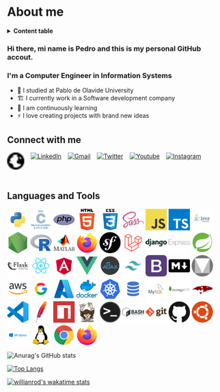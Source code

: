 # About me

<!-- TABLE OF CONTENTS -->
<details >
  <summary><strong>Content table</strong></summary>
  <ul>
    <li><a href="#connect-with-me">Connect with me</a></li>
    <li><a href="#languages-and-tools">Languages and Tools</a></li>
    <!-- <li><a href="#website">Website</a></li> -->
  </ul>
</details>

### Hi there, mi name is Pedro and this is my personal GitHub accout.

### I'm a Computer Engineer in Information Systems

- 🔭 I studied at Pablo de Olavide University
- :building_construction: I currently work in a Software development company
- 🌱 I am continuously learning
- ⚡ I love creating projects with brand new ideas

## Connect with me
<div style="display: flex;flex-wrap: wrap;gap: 15px;">
<a href="http://eagleeye.westeurope.cloudapp.azure.com"><img class="web" alt="eagleeye" width="40px" src="https://raw.githubusercontent.com/iconic/open-iconic/master/svg/globe.svg" /></a>
<a href="https://www.linkedin.com/in/pedro-r%C3%ADsquez-calvillo-97a080171/"><img class="contact" alt="LinkedIn" width="40px" src="https://cdn.jsdelivr.net/npm/simple-icons@v3/icons/linkedin.svg" /></a>
<a href="mailto:pedrorc983@gmail.com"><img class="contact" alt="Gmail" width="40px" src="https://cdn.jsdelivr.net/npm/simple-icons@v3/icons/gmail.svg" /></a>
<a href=""><img class="contact" alt="Twitter" width="40px" src="https://cdn.jsdelivr.net/npm/simple-icons@v3/icons/twitter.svg"/></a>
<a href=""><img class="contact" alt="Youtube" width="40px" src="https://cdn.jsdelivr.net/npm/simple-icons@v3/icons/youtube.svg"/></a>
<a href=""><img class="contact" alt="Instagram" width="40px" src="https://cdn.jsdelivr.net/npm/simple-icons@v3/icons/instagram.svg"/></a>
</div>
<br />

## Languages and Tools

<!-- Languajes -->
<div style="display: flex;flex-wrap: wrap;gap: 4px;">
    <img class="tech" alt="Python" width="50px" src="https://raw.githubusercontent.com/github/explore/80688e429a7d4ef2fca1e82350fe8e3517d3494d/topics/python/python.png" />
    <img class="tech" alt="C" width="50px" src="https://raw.githubusercontent.com/github/explore/80688e429a7d4ef2fca1e82350fe8e3517d3494d/topics/c/c.png" />
    <img class="tech" alt="Php" width="50px" src="https://raw.githubusercontent.com/github/explore/80688e429a7d4ef2fca1e82350fe8e3517d3494d/topics/php/php.png" />
    <img class="tech" alt="HTML5" width="50px" src="https://raw.githubusercontent.com/github/explore/80688e429a7d4ef2fca1e82350fe8e3517d3494d/topics/html/html.png" />
    <img class="tech" alt="CSS3" width="50px" src="https://raw.githubusercontent.com/github/explore/80688e429a7d4ef2fca1e82350fe8e3517d3494d/topics/css/css.png" />
    <img class="tech" alt="Sass" width="50px" src="https://raw.githubusercontent.com/github/explore/80688e429a7d4ef2fca1e82350fe8e3517d3494d/topics/sass/sass.png" />
    <img class="tech" alt="JavaScript" width="50px" src="https://raw.githubusercontent.com/github/explore/80688e429a7d4ef2fca1e82350fe8e3517d3494d/topics/javascript/javascript.png" />
    <img class="tech" alt="TypeScript" width="50px" src="https://raw.githubusercontent.com/github/explore/80688e429a7d4ef2fca1e82350fe8e3517d3494d/topics/typescript/typescript.png" />
    <img class="tech" alt="Java" width="50px" src="https://raw.githubusercontent.com/github/explore/80688e429a7d4ef2fca1e82350fe8e3517d3494d/topics/java/java.png" />
    <img class="tech" alt="Node.js" width="50px" src="https://raw.githubusercontent.com/github/explore/80688e429a7d4ef2fca1e82350fe8e3517d3494d/topics/nodejs/nodejs.png" />
    <img class="tech" alt="R" width="50px" src="https://raw.githubusercontent.com/github/explore/80688e429a7d4ef2fca1e82350fe8e3517d3494d/topics/r/r.png" />
    <img class="tech" alt="Matlab" width="50px" src="https://raw.githubusercontent.com/github/explore/80688e429a7d4ef2fca1e82350fe8e3517d3494d/topics/matlab/matlab.png" />
    <img class="tech" alt="Firefox" width="50px" src="https://raw.githubusercontent.com/github/explore/728542e0d33f83720614f61923a9cb424264db23/topics/firefox/firefox.png" />
    <!-- Back-end Framework -->
    <img class="tech" alt="Symfony" width="50px" src="https://raw.githubusercontent.com/github/explore/80688e429a7d4ef2fca1e82350fe8e3517d3494d/topics/symfony/symfony.png" />
    <img class="tech" alt="Laravel" width="50px" src="https://raw.githubusercontent.com/github/explore/80688e429a7d4ef2fca1e82350fe8e3517d3494d/topics/laravel/laravel.png" />
    <img class="tech" alt="Django" width="50px" src="https://raw.githubusercontent.com/github/explore/80688e429a7d4ef2fca1e82350fe8e3517d3494d/topics/django/django.png" />
    <img class="tech" alt="Express" width="50px" src="https://raw.githubusercontent.com/github/explore/80688e429a7d4ef2fca1e82350fe8e3517d3494d/topics/express/express.png" />
    <img class="tech" alt="Spring-Boot" width="50px" src="https://raw.githubusercontent.com/github/explore/80688e429a7d4ef2fca1e82350fe8e3517d3494d/topics/spring-boot/spring-boot.png" />
    <!-- Front-end Framework -->
    <img class="tech" alt="Flask" width="50px" src="https://raw.githubusercontent.com/github/explore/80688e429a7d4ef2fca1e82350fe8e3517d3494d/topics/flask/flask.png" />
    <img class="tech" alt="React" width="50px" src="https://raw.githubusercontent.com/github/explore/80688e429a7d4ef2fca1e82350fe8e3517d3494d/topics/react/react.png" />
    <img class="tech" alt="Angular" width="50px" src="https://raw.githubusercontent.com/github/explore/80688e429a7d4ef2fca1e82350fe8e3517d3494d/topics/angular/angular.png" />
    <img class="tech" alt="Vue" width="50px" src="https://raw.githubusercontent.com/github/explore/80688e429a7d4ef2fca1e82350fe8e3517d3494d/topics/vue/vue.png" />
    <img class="tech" alt="Ajax" width="50px" src="https://raw.githubusercontent.com/github/explore/8be26d91eb231fec0b8856359979ac09f27173fd/topics/ajax/ajax.png" />
    <!-- CSS and CSS Framework -->
    <img class="tech" alt="Tailwind" width="50px" src="https://raw.githubusercontent.com/github/explore/80688e429a7d4ef2fca1e82350fe8e3517d3494d/topics/tailwind/tailwind.png" />
    <img class="tech" alt="Bootstrap" width="50px" src="https://raw.githubusercontent.com/github/explore/80688e429a7d4ef2fca1e82350fe8e3517d3494d/topics/bootstrap/bootstrap.png" />
    <img class="tech" alt="Markdown" width="50px" src="https://raw.githubusercontent.com/github/explore/80688e429a7d4ef2fca1e82350fe8e3517d3494d/topics/markdown/markdown.png" />
    <img class="tech" alt="Material-Design" width="50px" src="https://raw.githubusercontent.com/github/explore/78df643247d429f6cc873026c0622819ad797942/topics/material-design/material-design.png" />
    <!-- Services -->
    <img class="tech" alt="Aws" width="50px" src="https://raw.githubusercontent.com/github/explore/80688e429a7d4ef2fca1e82350fe8e3517d3494d/topics/aws/aws.png" />
    <img class="tech" alt="Google" width="50px" src="https://raw.githubusercontent.com/github/explore/80688e429a7d4ef2fca1e82350fe8e3517d3494d/topics/google/google.png" />
    <img class="tech" alt="Azure" width="50px" src="https://raw.githubusercontent.com/github/explore/80688e429a7d4ef2fca1e82350fe8e3517d3494d/topics/azure/azure.png" />
    <!-- Infrastructure -->
    <img class="tech" alt="Docker" width="50px" src="https://raw.githubusercontent.com/github/explore/80688e429a7d4ef2fca1e82350fe8e3517d3494d/topics/docker/docker.png" />
    <img class="tech" alt="Kubernetes" width="50px" src="https://raw.githubusercontent.com/github/explore/80688e429a7d4ef2fca1e82350fe8e3517d3494d/topics/kubernetes/kubernetes.png" />
    <!-- BBDD -->
    <img class="tech" alt="SQL" width="50px" src="https://raw.githubusercontent.com/github/explore/80688e429a7d4ef2fca1e82350fe8e3517d3494d/topics/sql/sql.png" />
    <img class="tech" alt="MySQL" width="50px" src="https://raw.githubusercontent.com/github/explore/80688e429a7d4ef2fca1e82350fe8e3517d3494d/topics/mysql/mysql.png" />
    <img class="tech" alt="MongoDB" width="50px" src="https://raw.githubusercontent.com/github/explore/80688e429a7d4ef2fca1e82350fe8e3517d3494d/topics/mongodb/mongodb.png" />
    <img class="tech" alt="Mongoose" width="50px" src="https://raw.githubusercontent.com/github/explore/80688e429a7d4ef2fca1e82350fe8e3517d3494d/topics/mongoose/mongoose.png" />
    <!-- IDE - DEPENDENCY MANAGER TERMINAL -->
    <img class="tech" alt="Visual Studio Code" width="50px" src="https://raw.githubusercontent.com/github/explore/80688e429a7d4ef2fca1e82350fe8e3517d3494d/topics/visual-studio-code/visual-studio-code.png" />
    <img class="tech" alt="Maven" width="50px" src="https://raw.githubusercontent.com/github/explore/80688e429a7d4ef2fca1e82350fe8e3517d3494d/topics/maven/maven.png" />
    <img class="tech" alt="Npm" width="50px" src="https://raw.githubusercontent.com/github/explore/80688e429a7d4ef2fca1e82350fe8e3517d3494d/topics/npm/npm.png" />
    <img class="tech" alt="Composer" width="50px" src="https://raw.githubusercontent.com/github/explore/80688e429a7d4ef2fca1e82350fe8e3517d3494d/topics/composer/composer.png" />
    <img class="tech" alt="Terminal" width="50px" src="https://raw.githubusercontent.com/github/explore/80688e429a7d4ef2fca1e82350fe8e3517d3494d/topics/terminal/terminal.png" />
    <img class="tech" alt="Bash" width="50px" src="https://raw.githubusercontent.com/github/explore/80688e429a7d4ef2fca1e82350fe8e3517d3494d/topics/bash/bash.png" />
    <img class="tech" alt="Git" width="50px" src="https://raw.githubusercontent.com/github/explore/80688e429a7d4ef2fca1e82350fe8e3517d3494d/topics/git/git.png" />
    <img class="tech" alt="GitHub" width="50px" src="https://raw.githubusercontent.com/github/explore/78df643247d429f6cc873026c0622819ad797942/topics/github/github.png" />
    <img class="tech" alt="Ubuntu" width="50px" src="https://raw.githubusercontent.com/github/explore/78df643247d429f6cc873026c0622819ad797942/topics/ubuntu/ubuntu.png" />
    <img class="tech" alt="Windows" width="50px" src="https://raw.githubusercontent.com/github/explore/78df643247d429f6cc873026c0622819ad797942/topics/windows/windows.png" />
    <img class="tech" alt="Linux" width="50px" src="https://raw.githubusercontent.com/github/explore/80688e429a7d4ef2fca1e82350fe8e3517d3494d/topics/linux/linux.png" />
    <img class="tech" alt="Chrome" width="50px" src="https://raw.githubusercontent.com/github/explore/78df643247d429f6cc873026c0622819ad797942/topics/chrome/chrome.png" />
    <img class="tech" alt="Firefox" width="50px" src="https://raw.githubusercontent.com/github/explore/728542e0d33f83720614f61923a9cb424264db23/topics/firefox/firefox.png" />
</div>

![Anurag's GitHub stats](https://github-readme-stats.vercel.app/api?username=PedroRisquez&count_private=true&show_icons=true)

[![Top Langs](https://github-readme-stats.vercel.app/api/top-langs/?username=PedroRisquez&layout=compact)](https://github.com/anuraghazra/github-readme-stats)

[![willianrod's wakatime stats](https://github-readme-stats.vercel.app/api/wakatime?username=PedroRisquez&layout=compact)](https://github.com/anuraghazra/github-readme-stats)





